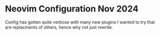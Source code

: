 # Neovim Configuration Nov 2024

Config has gotten quite verbose with many new plugins I wanted to try that are replacments of others, hence why not just rewrite.
